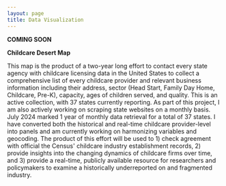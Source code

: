 ```yaml
---
layout: page
title: Data Visualization
---
```

**COMING SOON**

**Childcare Desert Map** 

This map is the product of a two-year long effort to contact every state agency with childcare licensing data in the United States to collect a comprehensive list of every childcare provider and relevant business information including their address, sector (Head Start, Family Day Home, Childcare, Pre-K), capacity, ages of children served, and quality. This is an active collection, with 37 states currently reporting. As part of this project, I am also actively working on scraping state websites on a monthly basis. July 2024 marked 1 year of monthly data retrieval for a total of 37 states. I have converted both the historical and real-time childcare provider-level into panels and am currently working on harmonizing variables and geocoding. The product of this effort will be used to 1) check agreement with official the Census' childcare industry establishment records, 2) provide insights into the changing dynamics of childcare firms over time, and 3) provide a real-time, publicly available resource for researchers and policymakers to examine a historically underreported on and fragmented industry.
